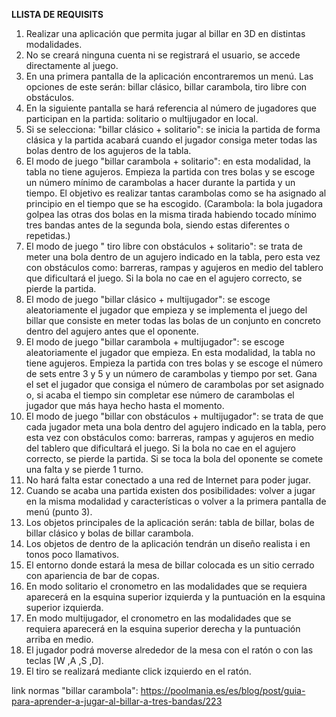 **LLISTA DE REQUISITS**
1. Realizar una aplicación que permita jugar al billar en 3D en distintas modalidades.
2. No se creará ninguna cuenta ni se registrará el usuario, se accede directamente al juego. 
3. En una primera pantalla de la aplicación encontraremos un menú. Las opciones de este serán: billar clásico, billar carambola, tiro libre con obstáculos.
4. En la siguiente pantalla se hará referencia al número de jugadores que participan en la partida: solitario o multijugador en local.
6. Si se selecciona: "billar clásico + solitario": se inicia la partida de forma clásica y la partida acabará cuando el jugador consiga meter todas las bolas dentro de los agujeros de la tabla. 
8. El modo de juego "billar carambola + solitario": en esta modalidad, la tabla no tiene agujeros. Empieza la partida con tres bolas y se escoge un número mínimo de carambolas a hacer durante la partida y un tiempo. El objetivo es realizar tantas carambolas como se ha asignado al principio en el tiempo que se ha escogido. (Carambola: la bola jugadora golpea las otras dos bolas en la misma tirada habiendo tocado mínimo tres bandas antes de la segunda bola, siendo estas diferentes o repetidas.)
9. El modo de juego " tiro libre con obstáculos + solitario": se trata de meter una bola dentro de un agujero indicado en la tabla, pero esta vez con obstáculos como: barreras, rampas y agujeros en medio del tablero que dificultará el juego. Si la bola no cae en el agujero correcto, se pierde la partida. 
10. El modo de juego "billar clásico + multijugador": se escoge aleatoriamente el jugador que empieza y se implementa el juego del billar que consiste en meter todas las bolas de un conjunto en concreto dentro del agujero antes que el oponente. 
11. El modo de juego "billar carambola + multijugador": se escoge aleatoriamente el jugador que empieza. En esta modalidad, la tabla no tiene agujeros. Empieza la partida con tres bolas y se escoge el número de sets entre 3 y 5 y un número de carambolas y tiempo por set. Gana el set el jugador que consiga el número de carambolas por set asignado o, si acaba el tiempo sin completar ese número de carambolas el jugador que más haya hecho hasta el momento. 
12. El modo de juego "billar con obstáculos + multijugador": se trata de que cada jugador meta una bola dentro del agujero indicado en la tabla, pero esta vez con obstáculos como: barreras, rampas y agujeros en medio del tablero que dificultará el juego. Si la bola no cae en el agujero correcto, se pierde la partida. Si se toca la bola del oponente se comete una falta y se pierde 1 turno. 
13. No hará falta estar conectado a una red de Internet para poder jugar.
14. Cuando se acaba una partida existen dos posibilidades: volver a jugar en la misma modalidad y características o volver a la primera pantalla de menú (punto 3).
15. Los objetos principales de la aplicación serán: tabla de billar, bolas de billar clásico y bolas de billar carambola.
16. Los objetos de dentro de la aplicación tendrán un diseño realista i en tonos poco llamativos. 
17. El entorno donde estará la mesa de billar colocada es un sitio cerrado con apariencia de bar de copas.
18. En modo solitario el cronometro en las modalidades que se requiera aparecerá en la esquina superior izquierda y la puntuación en la esquina superior izquierda.
19. En modo multijugador, el cronometro en las modalidades que se requiera aparecerá en la esquina superior derecha y la puntuación arriba en medio.
20. El jugador podrá moverse alrededor de la mesa con el ratón o con las teclas [W ,A ,S ,D]. 
21. El tiro se realizará mediante click izquierdo en el ratón.

link normas "billar carambola": https://poolmania.es/es/blog/post/guia-para-aprender-a-jugar-al-billar-a-tres-bandas/223
